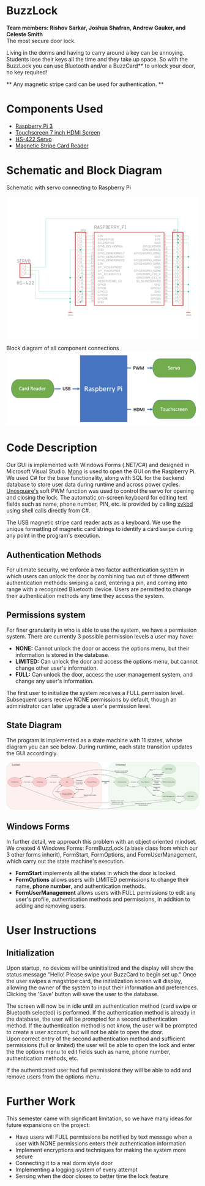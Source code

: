 # BuzzLock
<b> Team members: Rishov Sarkar, Joshua Shafran, Andrew Gauker, and Celeste Smith</b><br/>
The most secure door lock. <br/>

Living in the dorms and having to carry around a key can be annoying. Students lose their keys all the time and they take up space. So with the BuzzLock you can use Bluetooth and/or a BuzzCard** to unlock your door, no key required!

** Any magnetic stripe card can be used for authentication. **

<H1> Components Used </H1>
 <ul>
  <li> <a href="https://www.raspberrypi.org/products/raspberry-pi-3-model-b/">Raspberry Pi 3</a></li>
 <li> <a href="https://www.adafruit.com/product/2407">Touchscreen 7 inch HDMI Screen</a></li>
  <li> <a href="https://www.sparkfun.com/products/11884">HS-422 Servo</a></li>
  <li><a href="https://www.amazon.com/2xhome-Magnetic-Registry-Register-Quickbook/dp/B00E85TH9I/ref=sr_1_10?crid=UIZM18I37O7M&keywords=magstripe%2Breader&qid=1584997590&sprefix=%2Caps%2C227&sr=8-10&th=1">Magnetic Stripe Card Reader</a></li>
</ul> 

<H1> Schematic and Block Diagram </H1>

Schematic with servo connecting to Raspberry Pi
 <div style="text-align:center"><img src="Documentation/4180 Schematic Window.png" width="700" align="middle" alt="BuzzLock Schematic"></div>

 Block diagram of all component connections
 <img src="Documentation/Screen Shot 2020-04-28 at 3.59.49 PM.png" alt="BuzzLock Block Diagram"> 


<H1> Code Description </H1>

Our GUI is implemented with Windows Forms (.NET/C#) and designed in Microsoft Visual Studio. <a href = "https://www.mono-project.com/">Mono</a> is used to open the GUI on the Raspberry Pi. We used C# for the base functionality, along with SQL for the backend database to store user data during runtime and across power cycles. <a href = "https://unosquare.github.io/raspberryio/">Unosquare's</a> soft PWM function was used to control the servo for opening and closing the lock. The automatic on-screen keyboard for editing text fields such as name, phone number, PIN, etc. is provided by calling <a href="http://t-sato.in.coocan.jp/xvkbd/">xvkbd</a> using shell calls directly from C#. 

The USB magnetic stripe card reader acts as a keyboard. We use the unique formatting of magnetic card strings to identify a card swipe during any point in the program's execution. 

<H2> Authentication Methods </H2>

For ultimate security, we enforce a two factor authentication system in which users can unlock the door by combining two out of three different authentication methods: swiping a card, entering a pin, and coming into range with a recognized Bluetooth device. Users are permitted to change their authentication methods any time they access the system.

<H2> Permissions system </H2>

For finer granularity in who is able to use the system, we have a permission system. There are currently 3 possible permission levels a user may have:

- **NONE:** Cannot unlock the door or access the options menu, but their information is stored in the database.
- **LIMITED:** Can unlock the door and access the options menu, but cannot change other user's information.
- **FULL:** Can unlock the door, access the user management system, and change any user's information.

The first user to initialize the system receives a FULL permission level. Subsequent users receive NONE permissions by default, though an administrator can later upgrade a user's permission level. 

<H2> State Diagram </H2>

The program is implemented as a state machine with 11 states, whose diagram you can see below. During runtime, each state transition updates the GUI accordingly. 

<img src="Documentation/4180 State Diagram.png" alt="State Diagram">

<H2> Windows Forms </H2>

In further detail, we approach this problem with an object oriented mindset. We created 4 Windows Forms: FormBuzzLock (a base class from which our 3 other forms inherit), FormStart, FormOptions, and FormUserManagement, which carry out the state machine's execution. 

- **FormStart** implements all the states in which the door is locked. 
- **FormOptions** allows users with LIMITED permissions to change their name, **phone number**, and authentication methods. 
- **FormUserManagement** allows users with FULL permissions to edit any user's profile, authentication methods and permissions, in addition to adding and removing users.




<H1> User Instructions </H1>
<H2> Initialization </H2>

Upon startup, no devices will be uninitialized and the display will show the status message "Hello! Please swipe your BuzzCard to begin set up." Once the user swipes a magstripe card, the initialization screen will display, allowing the owner of the system to input their information and preferences. Clicking the 'Save' button will save the user to the database. <br/>

The screen will now be in idle until an authentication method (card swipe or Bluetooth selected) is performed.  If the authentication method is already in the database, the user will be prompted for a second authentication method.  If the authentication method is not know, the user will be prompted to create a user account, but will not be able to open the door.  
Upon correct entry of the second authentication method and sufficient permissions (full or limited) the user will be able to open the lock and enter the the options menu to edit fields such as name, phone number, authentication methods, etc.  <br/>

If the authenticated user had full permissions they will be able to add and remove users from the options menu.  

<H1> Further Work </H1>

This semester came with significant limitation, so we have many ideas for future expansions on the project:
<ul>
  <li> Have users will FULL permissions be notified by text message when a user with NONE permissions enters their authentication information</li>
 <li> Implement encryptions and techniques for making the system more secure </li>
 <li> Connecting it to a real dorm style door </li>
 <li> Implementing a logging system of every attempt</li>
 <li> Sensing when the door closes to better time the lock feature </li>
  
 </ul>

